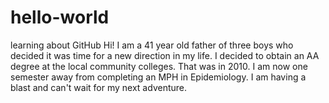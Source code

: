 # hello-world
learning about GitHub
Hi! I am a 41 year old father of three boys who decided it was time for a new direction in my life. I decided to obtain an AA degree at the local community colleges. That was in 2010. I am now one semester away from completing an MPH in Epidemiology. I am having a blast and can't wait for my next adventure. 

